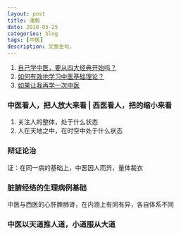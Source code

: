 ```yaml
---
layout: post
title: 潘毅
date: 2018-05-25
categories: blog
tags: [中医]
description: 文章金句。
---
```



1. [自己学中医，要从四大经典开始吗？](http://3g.163.com/dy/article/D4Q8F1O00514K3KR.html)
2. [如何有效地学习中医基础理论？](http://www.360doc.cn/article/26469483_719186003.html)
3. [如果让我再学一次中医](https://www.zhinuo.space/article/70acd6e0.html)


### 中医看人，把人放大来看 | 西医看人，把的缩小来看
1. 关注人的整体，处于什么状态
2. 人在天地之中，在时空中处于什么状态

### 辩证论治
证：在同一病的基础上，中医因人而异，量体裁衣

### 脏腑经络的生理病例基础
中医与西医的心肝脾肺肾，在内涵上有同有异，各自体系不同

### 中医以天道推人道，小道服从大道
